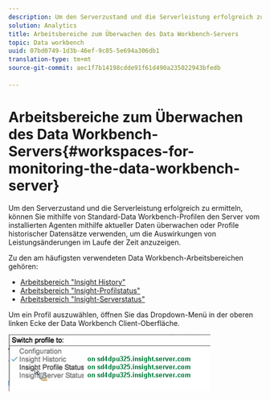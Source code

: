 ```yaml
---
description: Um den Serverzustand und die Serverleistung erfolgreich zu ermitteln, können Sie mithilfe von Standard-Data Workbench-Profilen den Server vom installierten Agenten mithilfe aktueller Daten überwachen oder Profile historischer Datensätze verwenden, um die Auswirkungen von Leistungsänderungen im Laufe der Zeit anzuzeigen.
solution: Analytics
title: Arbeitsbereiche zum Überwachen des Data Workbench-Servers
topic: Data workbench
uuid: 07bd0749-1d3b-46ef-9c85-5e694a306db1
translation-type: tm+mt
source-git-commit: aec1f7b14198cdde91f61d490a235022943bfedb

---
```



# Arbeitsbereiche zum Überwachen des Data Workbench-Servers{#workspaces-for-monitoring-the-data-workbench-server}

Um den Serverzustand und die Serverleistung erfolgreich zu ermitteln, können Sie mithilfe von Standard-Data Workbench-Profilen den Server vom installierten Agenten mithilfe aktueller Daten überwachen oder Profile historischer Datensätze verwenden, um die Auswirkungen von Leistungsänderungen im Laufe der Zeit anzuzeigen.

Zu den am häufigsten verwendeten Data Workbench-Arbeitsbereichen gehören:

* [Arbeitsbereich &quot;Insight History&quot;](../../../home/monitoring-installation/monitoring-profiles/monitoring-historical-using.md#concept-4a4661f3728540e699b92dac80c44015)
* [Arbeitsbereich &quot;Insight-Profilstatus&quot;](../../../home/monitoring-installation/monitoring-profiles/monitoring-profile-using.md#concept-b4f472ece1094abc9192d89fdce5e104)
* [Arbeitsbereich &quot;Insight-Serverstatus&quot;](../../../home/monitoring-installation/monitoring-profiles/monitoring-server-using.md#concept-b4f472ece1094abc9192d89fdce5e104)

Um ein Profil auszuwählen, öffnen Sie das Dropdown-Menü in der oberen linken Ecke der Data Workbench Client-Oberfläche.

![](assets/profile_switch.png)

